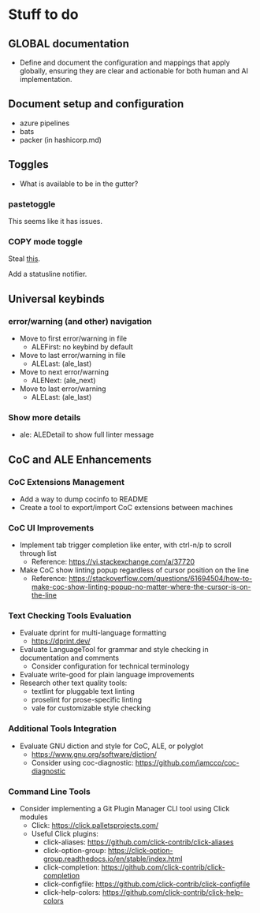 # Stuff to do

## GLOBAL documentation

* Define and document the configuration and mappings that apply globally,
    ensuring they are clear and actionable for both human and AI
    implementation.

## Document setup and configuration

* azure pipelines
* bats
* packer (in hashicorp.md)

## Toggles

* What is available to be in the gutter?

### pastetoggle

This seems like it has issues.

### COPY mode toggle

Steal
[this](https://github.com/timakro/vim-copytoggle/blob/master/plugin/copytoggle.vim).

Add a statusline notifier.

## Universal keybinds

### error/warning (and other) navigation

* Move to first error/warning in file
  - ALEFirst: no keybind by default
* Move to last error/warning in file
  - ALELast: <Plug>(ale_last)
* Move to next error/warning
  - ALENext: <Plug>(ale_next)
* Move to last error/warning
  - ALELast: <Plug>(ale_last)

### Show more details

* ale: ALEDetail to show full linter message

## CoC and ALE Enhancements

### CoC Extensions Management
* Add a way to dump cocinfo to README
* Create a tool to export/import CoC extensions between machines

### CoC UI Improvements
* Implement tab trigger completion like enter, with ctrl-n/p to scroll through list
  - Reference: https://vi.stackexchange.com/a/37720
* Make CoC show linting popup regardless of cursor position on the line
  - Reference: https://stackoverflow.com/questions/61694504/how-to-make-coc-show-linting-popup-no-matter-where-the-cursor-is-on-the-line

### Text Checking Tools Evaluation
* Evaluate dprint for multi-language formatting
  - https://dprint.dev/
* Evaluate LanguageTool for grammar and style checking in documentation and comments
  - Consider configuration for technical terminology
* Evaluate write-good for plain language improvements
* Research other text quality tools:
  - textlint for pluggable text linting
  - proselint for prose-specific linting
  - vale for customizable style checking

### Additional Tools Integration
* Evaluate GNU diction and style for CoC, ALE, or polyglot
  - https://www.gnu.org/software/diction/
  - Consider using coc-diagnostic: https://github.com/iamcco/coc-diagnostic

### Command Line Tools
* Consider implementing a Git Plugin Manager CLI tool using Click modules
  - Click: https://click.palletsprojects.com/
  - Useful Click plugins:
    - click-aliases: https://github.com/click-contrib/click-aliases
    - click-option-group: https://click-option-group.readthedocs.io/en/stable/index.html
    - click-completion: https://github.com/click-contrib/click-completion
    - click-configfile: https://github.com/click-contrib/click-configfile
    - click-help-colors: https://github.com/click-contrib/click-help-colors
